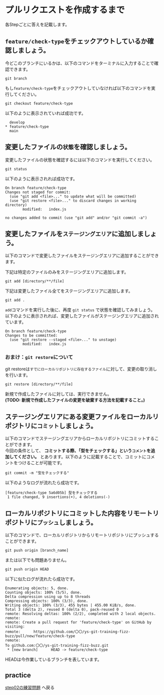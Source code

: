 # プルリクエストを作成するまで

各Stepごとに答えを記載します。

## `feature/check-type`をチェックアウトしているか確認しましょう。

今どこのブランチにいるかは、以下のコマンドをターミナルに入力することで確認できます。

```
git branch
```

もし`feature/check-type`をチェックアウトしていなければ以下のコマンドを実行してください。

```
git checkout feature/check-type
```

以下のように表示されていれば成功です。

```
  develop
* feature/check-type
  main
```

## 変更したファイルの`状態`を確認しましょう。

変更したファイルの状態を確認するには以下のコマンドを実行してください。

```
git status
```

以下のように表示されれば成功です。

```
On branch feature/check-type
Changes not staged for commit:
  (use "git add <file>..." to update what will be committed)
  (use "git restore <file>..." to discard changes in working directory)
        modified:   index.js

no changes added to commit (use "git add" and/or "git commit -a")
```

## 変更したファイルを`ステージングエリア`に追加しましょう。

以下のコマンドで変更したファイルをステージングエリアに追加することができます。  

下記は特定のファイルのみをステージングエリアに追加します。

```
git add [directory/**/file]
```

下記は変更したファイル全てをステージングエリアに追加します。

```
git add .
```

`add`コマンドを実行した後に、再度 `git status` で状態を確認してみましょう。  
以下のように表示されれば、変更したファイルがステージングエリアに追加されています。  

```
On branch feature/check-type
Changes to be committed:
  (use "git restore --staged <file>..." to unstage)
        modified:   index.js
```

### おまけ：`git restore`について

git restoreは`すでにローカルリポジトリに存在するファイル`に対して、変更の取り消しを行います。

```
git restore [directory/**/file]
```

新規で作成したファイルに対しては、実行できません。  
**(TODO: 新規で作成したファイルの変更を破棄する方法を記載すること。)**

## ステージングエリアにある変更ファイルをローカルリポジトリに`コミット`しましょう。

以下のコマンドでステージングエリアからローカルリポジトリにコミットすることができます。  
今回の条件として、 **コミットする際、「型をチェックする」という`コメント`を追加してください。** とあります。以下のように記載することで、コミットにコメントをつけることが可能です。

```
git commit -m "型をチェックする"
```

以下のようなログが流れたら成功です。

```
[feature/check-type 5a6d05b] 型をチェックする
 1 file changed, 9 insertions(+), 4 deletions(-)
```

## ローカルリポジトリにコミットした内容をリモートリポジトリに`プッシュ`しましょう。

以下のコマンドで、ローカルリポジトリからリモートリポジトリにプッシュすることができます。

```
git push origin [branch_name]
```

または以下でも問題ありません。

```
git push origin HEAD
```

以下に似たログが流れたら成功です。

```
Enumerating objects: 5, done.
Counting objects: 100% (5/5), done.
Delta compression using up to 8 threads
Compressing objects: 100% (3/3), done.
Writing objects: 100% (3/3), 455 bytes | 455.00 KiB/s, done.
Total 3 (delta 2), reused 0 (delta 0), pack-reused 0
remote: Resolving deltas: 100% (2/2), completed with 2 local objects.
remote:
remote: Create a pull request for 'feature/check-type' on GitHub by visiting:
remote:      https://github.com/〇〇/ys-git-training-fizz-buzz/pull/new/feature/check-type
remote:
To github.com:〇〇/ys-git-training-fizz-buzz.git
 * [new branch]      HEAD -> feature/check-type
```

HEADは今作業しているブランチを表しています。

## practice

[step02の練習問題](../../practice/step02/untilMerge.md) へ戻る
